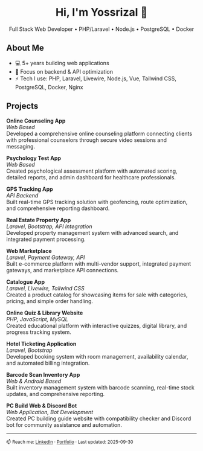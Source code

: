 <h1 align="center">Hi, I'm Yossrizal 👋</h1>
<p align="center">Full Stack Web Developer • PHP/Laravel • Node.js • PostgreSQL • Docker</p>

## About Me
- 💻 5+ years building web applications
- 🔭 Focus on backend & API optimization
- ⚡ Tech I use: PHP, Laravel, Livewire, Node.js, Vue, Tailwind CSS, PostgreSQL, Docker, Nginx

## Projects
**Online Counseling App**  
*Web Based*  
Developed a comprehensive online counseling platform connecting clients with professional counselors through secure video sessions and messaging.

**Psychology Test App**  
*Web Based*  
Created psychological assessment platform with automated scoring, detailed reports, and admin dashboard for healthcare professionals.

**GPS Tracking App**  
*API Backend*  
Built real-time GPS tracking solution with geofencing, route optimization, and comprehensive reporting dashboard.

**Real Estate Property App**  
*Laravel, Bootstrap, API Integration*  
Developed property management system with advanced search, and integrated payment processing.

**Web Marketplace**  
*Laravel, Payment Gateway, API*  
Built e-commerce platform with multi-vendor support, integrated payment gateways, and marketplace API connections.

**Catalogue App**  
*Laravel, Livewire, Tailwind CSS*  
Created a product catalog for showcasing items for sale with categories, pricing, and simple order handling.

**Online Quiz & Library Website**  
*PHP, JavaScript, MySQL*  
Created educational platform with interactive quizzes, digital library, and progress tracking system.

**Hotel Ticketing Application**  
*Laravel, Bootstrap*  
Developed booking system with room management, availability calendar, and automated billing integration.

**Barcode Scan Inventory App**  
*Web & Android Based*  
Built inventory management system with barcode scanning, real-time stock updates, and comprehensive reporting.

**PC Build Web & Discord Bot**  
*Web Application, Bot Development*  
Created PC building guide website with compatibility checker and Discord bot for community assistance and automation.

---
<sub>📫 Reach me: [LinkedIn](https://linkedin.com/in/yossrizal) · [Portfolio](https://yossrizal.my.id) · Last updated: 2025-09-30</sub>
